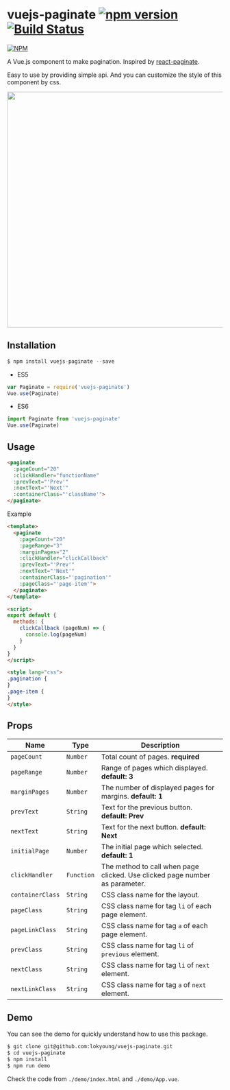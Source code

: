 # vuejs-paginate [![npm version](https://badge.fury.io/js/vuejs-paginate.svg)](https://badge.fury.io/js/vuejs-paginate) [![Build Status](https://travis-ci.org/lokyoung/vuejs-paginate.svg?branch=master)](https://travis-ci.org/lokyoung/vuejs-paginate)

[![NPM](https://nodei.co/npm/vuejs-paginate.png)](https://nodei.co/npm/vuejs-paginate/)

A Vue.js component to make pagination. Inspired by [react-paginate](https://github.com/AdeleD/react-paginate).

Easy to use by providing simple api. And you can customize the style of this component by css.

<img src="https://raw.githubusercontent.com/lokyoung/vuejs-paginate/master/img/pagination-show.gif" width="550" />


## Installation

```js
$ npm install vuejs-paginate --save
```

- ES5
```js
var Paginate = require('vuejs-paginate')
Vue.use(Paginate)
```

- ES6
```js
import Paginate from 'vuejs-paginate'
Vue.use(Paginate)
```

## Usage

```html
<paginate
  :pageCount="20"
  :clickHandler="functionName"
  :prevText="'Prev'"
  :nextText="'Next'"
  :containerClass="'className'">
</paginate>
```

Example
```html
<template>
  <paginate
    :pageCount="20"
    :pageRange="3"
    :marginPages="2"
    :clickHandler="clickCallback"
    :prevText="'Prev'"
    :nextText="'Next'"
    :containerClass="'pagination'"
    :pageClass="'page-item'">
  </paginate>
</template>

<script>
export default {
  methods: {
    clickCallback (pageNum) => {
      console.log(pageNum)
    }
  }
}
</script>

<style lang="css">
.pagination {
}
.page-item {
}
</style>
```

## Props
| Name | Type | Description |
| --- | --- | --- |
| `pageCount` | `Number` | Total count of pages. **required** |
| `pageRange` | `Number` | Range of pages which displayed. **default: 3** |
| `marginPages` | `Number` | The number of displayed pages for margins. **default: 1** |
| `prevText` | `String` | Text for the previous button. **default: Prev**  |
| `nextText` | `String` | Text for the next button. **default: Next**  |
| `initialPage` | `Number` | The initial page which selected. **default: 1** |
| `clickHandler` | `Function` | The method to call when page clicked. Use clicked page number as parameter. |
| `containerClass` | `String` | CSS class name for the layout. |
| `pageClass` | `String` | CSS class name for tag `li` of each page element. |
| `pageLinkClass` | `String` | CSS class name for tag `a` of each page element. |
| `prevClass` | `String` | CSS class name for tag `li` of `previous` element. | | `prevLinkClass` | `String` | CSS class name for tag `a` of `previous` element. |
| `nextClass` | `String` | CSS class name for tag `li` of `next` element. |
| `nextLinkClass` | `String` | CSS class name for tag `a` of `next` element. |

## Demo
You can see the demo for quickly understand how to use this package.

```sh
$ git clone git@github.com:lokyoung/vuejs-paginate.git
$ cd vuejs-paginate
$ npm install
$ npm run demo
```

Check the code from `./demo/index.html` and `./demo/App.vue`.
